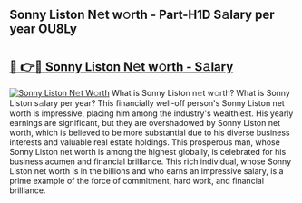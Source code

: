## Sonny Liston N𝚎t w𝚘rth - Part-H1D S𝚊lary per year OU8Ly

# <h2><a href="http://gc1vwnh.nevu.top/?p=Sonny+Liston">🔗 👉🔴 Sonny Liston N𝚎t w𝚘rth - S𝚊lary</a></h2>

[![Sonny Liston N𝚎t W𝚘rth](https://i.imgur.com/Oavwk0R.jpeg)](http://gc1vwnh.nevu.top/?p=Sonny+Liston)
What is Sonny Liston n𝚎t w𝚘rth? What is Sonny Liston s𝚊lary per year?
This financially well-off person's Sonny Liston net worth is impressive, placing him among the industry's wealthiest. His yearly earnings are significant, but they are overshadowed by Sonny Liston net worth, which is believed to be more substantial due to his diverse business interests and valuable real estate holdings. This prosperous man, whose Sonny Liston net worth is among the highest globally, is celebrated for his business acumen and financial brilliance. This rich individual, whose Sonny Liston net worth is in the billions and who earns an impressive salary, is a prime example of the force of commitment, hard work, and financial brilliance.
